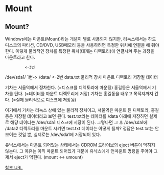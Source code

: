 # Mount	

## Mount?
Windows에는 마운트(Mount)라는 개념이 별로 사용되지 않지만, 리눅스에서는 하드디스크의 파티션, CD/DVD, USB메모리 등을 사용하려면 특정한 위치에 연결을 해 줘야 한다. 이렇게 물리적인 장치를 특정한 위치(대개는 디렉토리)에 연결시켜 주는 과정을 마운트라고 한다.

			 <-3번
/dev/sda1/	 1번->     /data/	 <-2번    data.txt
물리적 장치        마운트 디렉토리		저장될 데이터

기차는 서울역에서 정차한다. (=디스크를 디렉토리에 마운팅)
홍길동은 서울역에서 기차를 탄다. (=데이터를 마운트 디렉토리에 저장)
기차는 홍길동을 태우고 목적지까지 간다. (=실제 물리적으로 디스크에 저장됨)

여기에서 기차는 리눅스 상에 있는 물리적 장치이고, 서울역은 마운트 된 디렉토리, 홍길동은 저장될 데이터라고 보면 된다.
test.txt라는 데이터를 /data 아래에 저장하면 실제로 해당 데이터는 /dev/sda1 디스크에 저장이 된다.
그렇다면 그 후 /dev/sda1에 /data2 디렉토리를 마운트 시키면 test.txt 데이터는 어떻게 될까?
정답은 test.txt는 안보이는 것일 뿐, 실제로는 /dev/sda1에 저장되어 있다.

유닉스에서는 마운트 되어있는 상태에서는 CDROM 드라이브의 eject 버튼이 먹히지 않는다.
그 이유는 아직 마운트 되어있기 때문에 유닉스에게 언마운트 명령을 주어야 그제서 eject가 먹힌다. 
(mount <-> umount)



[참조 URL](http://sksstar.tistory.com/7)